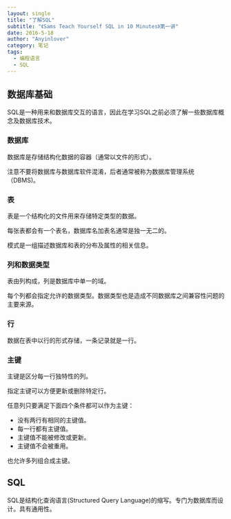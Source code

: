 ```yaml
---
layout: single
title: "了解SQL"
subtitle: "《Sams Teach Yourself SQL in 10 Minutes》第一讲"
date: 2016-5-18
author: "Anyinlover"
category: 笔记
tags:
  - 编程语言
  - SQL
---
```


## 数据库基础

SQL是一种用来和数据库交互的语言，因此在学习SQL之前必须了解一些数据库概念及数据库技术。

### 数据库
数据库是存储结构化数据的容器（通常以文件的形式）。

注意不要将数据库与数据库软件混淆，后者通常被称为数据库管理系统（DBMS)。

### 表
表是一个结构化的文件用来存储特定类型的数据。

每张表都会有一个表名，数据库名加表名通常是独一无二的。

模式是一组描述数据库和表的分布及属性的相关信息。

### 列和数据类型
表由列构成，列是数据库中单一的域。

每个列都会指定允许的数据类型。数据类型也是造成不同数据库之间兼容性问题的主要来源。

### 行
数据在表中以行的形式存储，一条记录就是一行。

### 主键
主键是区分每一行独特性的列。

指定主键可以方便更新或删除特定行。

任意列只要满足下面四个条件都可以作为主键：

* 没有两行有相同的主键值。
* 每一行都有主键值。
* 主键值不能被修改或更新。
* 主键值不会被重用。

也允许多列组合成主键。

## SQL
SQL是结构化查询语言(Structured Query Language)的缩写。专门为数据库而设计。具有通用性。